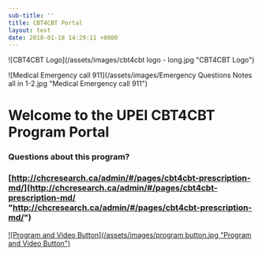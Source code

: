 ```yaml
---
sub-title: ''
title: CBT4CBT Portal
layout: text
date: 2018-01-18 14:29:11 +0000
---
```

![CBT4CBT Logo](/assets/images/cbt4cbt logo - long.jpg "CBT4CBT Logo")

![Medical Emergency call 911](/assets/images/Emergency Questions Notes all in 1-2.jpg "Medical Emergency call 911")

# Welcome to the UPEI CBT4CBT Program Portal

### Questions about this program?

### [http://chcresearch.ca/admin/#/pages/cbt4cbt-prescription-md/](http://chcresearch.ca/admin/#/pages/cbt4cbt-prescription-md/ "http://chcresearch.ca/admin/#/pages/cbt4cbt-prescription-md/")

[![Program and Video Button](/assets/images/program button.jpg "Program and Video Button")](https://app.cbt4cbt.com/#/ "Program and Video Button")